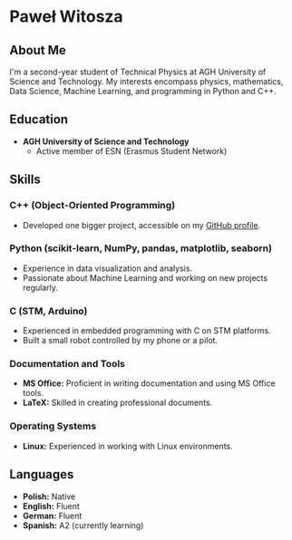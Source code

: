 # Paweł Witosza

## About Me
I'm a second-year student of Technical Physics at AGH University of Science and Technology. My interests encompass physics, mathematics, Data Science, Machine Learning, and programming in Python and C++.

## Education
- **AGH University of Science and Technology**
  - Active member of ESN (Erasmus Student Network)

## Skills

### C++ (Object-Oriented Programming)
- Developed one bigger project, accessible on my [GitHub profile](https://github.com/Pabito22).

### Python (scikit-learn, NumPy, pandas, matplotlib, seaborn)
- Experience in data visualization and analysis.
- Passionate about Machine Learning and working on new projects regularly.

### C (STM, Arduino)
- Experienced in embedded programming with C on STM platforms.
- Built a small robot controlled by my phone or a pilot.

### Documentation and Tools
- **MS Office:** Proficient in writing documentation and using MS Office tools.
- **LaTeX:** Skilled in creating professional documents.
  
### Operating Systems
- **Linux:** Experienced in working with Linux environments.

## Languages
- **Polish:** Native
- **English:** Fluent
- **German:** Fluent
- **Spanish:** A2 (currently learning)

